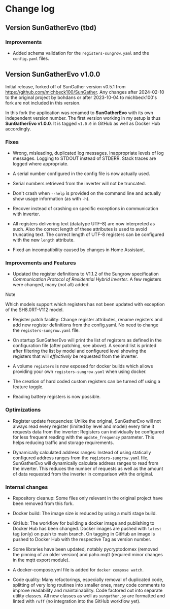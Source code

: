 # Change log

## Version SunGatherEvo (tbd)

### Improvements

* Added schema validation for the `registers-sungrow.yaml` and the
  `config.yaml` files.


## Version SunGatherEvo v1.0.0

Initial release, forked off of SunGather version v0.5.1 from
https://github.com/michbeck100/SunGather. Any changes after 2024-02-10 to the
original project by bohdans or after 2023-10-04 to michbeck100's fork are not
included in this version.

In this fork the application was renamed to **SunGatherEvo** with its own
independent version number. The first version working in my setup is thus
**SunGatherEvo v1.0.0**. It is tagged `v1.0.0` in GitHub as well as Docker Hub
accordingly.

### Fixes

* Wrong, misleading, duplicated log messages. Inappropriate levels of log
  messages. Logging to STDOUT instead of STDERR. Stack traces are logged where
appropriate.

* A serial number configured in the config file is now actually used.

* Serial numbers retrieved from the inverter will not be truncated.

* Don't crash when `--help` is provided on the command line and actually show
  usage information (as with `-h`).

* Recover instead of crashing on specific exceptions in communication with
  inverter.

* All registers delivering text (datatype UTF-8) are now interpreted as such.
  Also the correct length of these attributes is used to avoid truncating text.
The correct length of UTF-8 registers can be configured with the new `length`
attribute.

* Fixed an incompatibility caused by changes in Home Assistant.

### Improvements and Features

* Updated the register definitions to V1.1.2 of the Sungrow specification
_Communication Protocol of Residential Hybrid Inverter_. A few registers were
changed, many (not all) added.

> [!NOTE]
> Which models support which registers has not been updated with exception
of the SH8.0RT-V112 model.

* Register patch facility: Change register attributes, rename
registers and add new register definitions from the config.yaml. No need to
change the `registers-sungrow.yaml` file.

* On startup SunGatherEvo will print the list of registers as defined in the
  configuration file (after patching, see above). A second list is printed
after filtering the list by model and configured level showing the registers
that will _effectively_ be requested from the inverter.

* A volume `registers` is now exposed for docker builds which allows providing
  your own `registers-sungrow.yaml` when using docker.

* The creation of hard coded custom registers can be turned off using a feature
toggle.

* Reading battery registers is now possible.


### Optimizations

* Register update frequencies: Unlike the original, SunGatherEvo will not
  always read every register (limited by level and model) every time it
requests data from the inverter: Registers can individually be configured for
less frequent reading with the `update_frequency` parameter. This helps
reducing traffic and storage requirements.

* Dynamically calculated address ranges: Instead of using statically configured
  address ranges from the `registers-sungrow.yaml` file, SunGatherEvo will
dynamically calculate address ranges to read from the inverter. This reduces
the number of requests as well as the amount of data requested from the
inverter in comparison with the original.

### Internal changes

* Repository cleanup: Some files only relevant in the original project have been
removed from this fork.

* Docker build: The image size is reduced by using a multi stage build.

* GitHub: The workflow for building a docker image and publishing to Docker Hub
has been changed. Docker images are pushed with `latest` tag (only) on push to
main branch. On tagging in GitHub an image is pushed to Docker Hub with the
respective Tag as version number.

* Some libraries have been updated, notably pycryptodomex (removed the pinning
  of an older version) and paho.mqtt (required minor changes in the mqtt export
module).

* A docker-compose.yml file is added for `docker compose watch`.

* Code quality: Many refactorings, especially removal of duplicated code,
  splitting of very long routines into smaller ones, many code comments to
improve readability and maintainability. Code factored out into separate
utility classes. All new classes as well as `sungather.py` are formatted and
linted with `ruff` (no integration into the GitHub workflow yet).

